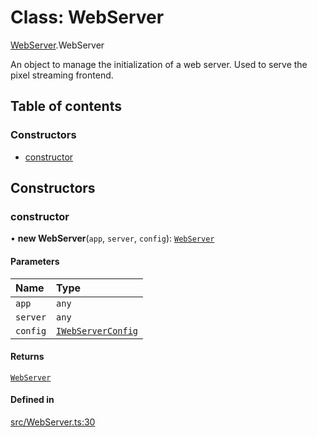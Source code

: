 # Class: WebServer

[WebServer](../wiki/WebServer).WebServer

An object to manage the initialization of a web server. Used to serve the
pixel streaming frontend.

## Table of contents

### Constructors

- [constructor](../wiki/WebServer.WebServer#constructor)

## Constructors

### constructor

• **new WebServer**(`app`, `server`, `config`): [`WebServer`](../wiki/WebServer.WebServer)

#### Parameters

| Name | Type |
| :------ | :------ |
| `app` | `any` |
| `server` | `any` |
| `config` | [`IWebServerConfig`](../wiki/WebServer.IWebServerConfig) |

#### Returns

[`WebServer`](../wiki/WebServer.WebServer)

#### Defined in

[src/WebServer.ts:30](https://github.com/mcottontensor/PixelStreamingInfrastructure/blob/6b3496e/new_cirrus/src/WebServer.ts#L30)
